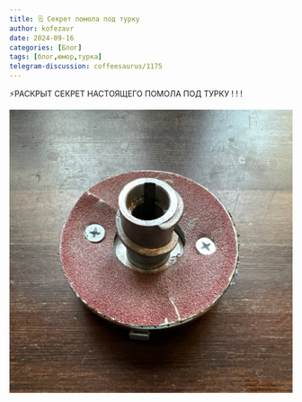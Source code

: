 ```yaml
---
title: 🗒 Секрет помола под турку
author: kofezavr
date: 2024-09-16
categories: [Блог]
tags: [блог,юмор,турка]
telegram-discussion: coffeesaurus/1175
--- 
```

⚡️РАСКРЫТ СЕКРЕТ НАСТОЯЩЕГО ПОМОЛА ПОД ТУРКУ ! ! !

![Секрет помола под турку](/assets/img/posts/24/09/burr.jpg)